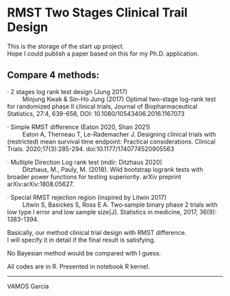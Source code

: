 # RMST Two Stages Clinical Trail Design
This is the storage of the start up project.  
Hope I could publish a paper based on this for my Ph.D. application.  

## Compare 4 methods:
· 2 stages log rank test design (Jung 2017)   
 $\qquad$   Minjung Kwak & Sin-Ho Jung (2017) Optimal two-stage log-rank test for randomized phase II clinical trials, Journal of Biopharmaceutical Statistics, 27:4, 639-658, DOI: 10.1080/10543406.2016.1167073

· Simple RMST difference (Eaton 2020, Shan 2021)    
 $\qquad$   Eaton A, Therneau T, Le-Rademacher J. Designing clinical trials with (restricted) mean survival time endpoint: Practical considerations. Clinical Trials. 2020;17(3):285-294. doi:10.1177/1740774520905563

· Multiple Direction Log rank test (mdir:  Ditzhaus 2020)  
 $\qquad$   Ditzhaus, M., Pauly, M. (2018). Wild bootstrap logrank tests with broader power functions for testing superiority. arXiv preprint arXiv:arXiv:1808.05627.

· Special RMST rejection region (inspired by Litwin 2017)  
 $\qquad$   Litwin S, Basickes S, Ross E A. Two‐sample binary phase 2 trials with low type I error and low sample size[J]. Statistics in medicine, 2017, 36(9): 1383-1394.



Basically, our method clinical trial design with RMST difference.  
I will specify it in detail if the final result is satisfying.  

No Bayesian method would be compared with I guess.

All codes are in R. Presented in notebook R kernel.

--------------
VAMOS García


